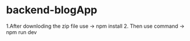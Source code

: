 # backend-blogApp
1.After downloding the zip file 
  use -> npm install
2. Then use command -> npm run dev
